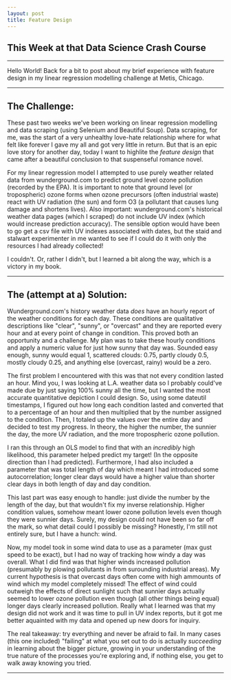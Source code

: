 ```yaml
---
layout: post
title: Feature Design 
---
```

## **This Week at that Data Science Crash Course**
----
Hello World! Back for a bit to post about my brief experience with feature design in my linear regression modelling challenge at Metis, Chicago.  

----  
  
## The Challenge:  
  
These past two weeks we've been working on linear regression modelling and data scraping (using Selenium and Beautiful Soup). Data scraping, 
for me, was the start of a very unhealthy love-hate relationship where for what felt like forever I gave my all and got very little in return. But that 
is an epic love story for another day, today I want to highlite the *feature design* that came after a beautiful conclusion to that suspenseful romance novel.  
  
For my linear regression model I attempted to use purely weather related data from wunderground.com to predict ground level ozone pollution (recorded by the EPA). 
It is important to note that ground level (or tropospheric) ozone forms when ozone precursors (often industrial waste) react with UV radiation (the sun) 
and form O3 (a pollutant that causes lung damage and shortens lives). Also important: wunderground.com's historical weather data pages (which I scraped) 
do not include UV index (which would increase prediction accuracy). The sensible option would have been to go get a csv file with UV indexes associated with dates, 
but the staid and stalwart experimenter in me wanted to see if I could do it with only the resources I had already collected!  
  
I couldn't. Or, rather I didn't, but I learned a bit along the way, which is a victory in my book. 

----  

## The (attempt at a) Solution:  
  
Wunderground.com's history weather data *does* have an hourly report of the weather conditions for each day. These conditions are qualitative descriptions 
like "clear", "sunny", or "overcast" and they are reported every hour and at every point of change in condition. This proved both an opportunity and a challenge. 
My plan was to take these hourly conditions and apply a numeric value for just how sunny that day was. Sounded easy enough, sunny would equal 1, 
scattered clouds: 0.75, partly cloudy 0.5, mostly cloudy 0.25, and anything else (overcast, rainy) would be a zero.  
  
The first problem I encountered with this was that not every condition lasted an hour. Mind you, I was looking at L.A. weather data so I probably could've 
made due by just saying 100% sunny all the time, but I wanted the most accurate quantitative depiction I could design. So, using some dateutil timestamps, 
I figured out how long each condition lasted and converted that to a percentage of an hour and then multiplied that by the number assigned to the condition. Then, 
I totaled up the values over the entire day and decided to test my progress. In theory, the higher the number, the sunnier the day, the more UV radiation, and the more tropospheric ozone pollution.  
  
I ran this through an OLS model to find that with an *incredibly* high likelihood, this parameter helped predict my target! (In the opposite direction than I had predicted). 
Furthermore, I had also included a parameter that was total length of day which meant I had introduced some autocorrelation; longer clear days would have a higher value 
than shorter clear days in both length of day and day condition.  
  
This last part was easy enough to handle: just divide the number by the length of the day, but that wouldn't fix my inverse relationship. Higher condition values, 
somehow meant lower ozone pollution levels even though they were sunnier days. Surely, my design could not have been so far off the mark, so what detail could I possibly be 
missing? Honestly, I'm still not entirely sure, but I have a hunch: wind.  
  
Now, my model took in some wind data to use as a parameter (max gust speed to be exact), but I had no way of tracking how windy a day was overall. What 
I did find was that higher winds increased pollution (presumably by plowing pollutants in from surounding industrial areas). My current hypothesis
is that overcast days often come with high ammounts of wind which my model completely missed! The effect of wind could outweigh the effects of direct sunlight 
such that sunnier days actually seemed to lower ozone pollution even though (all other things being equal) longer days clearly increased pollution. 
Really what I learned was that my design did not work and it was time to pull in UV index reports, but it got me better aquainted with my data and opened up new doors for inquiry.  
  
The real takeaway: try everything and never be afraid to fail. In many cases (this one included) "failing" at what you set out to do is actually *succeeding* in learning about the bigger picture, 
growing in your understanding of the true nature of the processes you're exploring and, if nothing else, you get to walk away knowing you tried.  
  
----  
